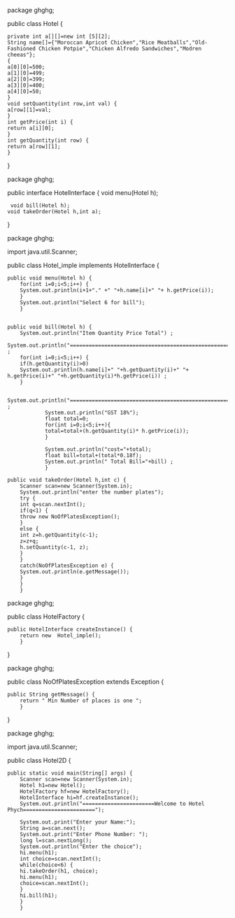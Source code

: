 package ghghg;

public class Hotel {

	private int a[][]=new int [5][2];
	String name[]={"Moroccan Apricot Chicken","Rice Meatballs","Old-Fashioned Chicken Potpie","Chicken Alfredo Sandwiches","Modren cheeas"};
	{
	a[0][0]=500;
	a[1][0]=499;
	a[2][0]=399;
	a[3][0]=400;
	a[4][0]=50;
	}
	void setQuantity(int row,int val) {
	a[row][1]=val;
	}
	int getPrice(int i) {
	return a[i][0];
	}
	int getQuantity(int row) {
	return a[row][1];
	}
	
}


package ghghg;

public interface HotelInterface {
	void menu(Hotel h);
	
	 void bill(Hotel h);
	void takeOrder(Hotel h,int a);
}


package ghghg;

import java.util.Scanner;

public class Hotel_imple implements HotelInterface {
	
	public void menu(Hotel h) {
		for(int i=0;i<5;i++) {
		System.out.println(i+1+"." +" "+h.name[i]+" "+ h.getPrice(i));
		}
		System.out.println("Select 6 for bill");
		}

	
	public void bill(Hotel h) {
		System.out.println("Item Quantity Price Total") ;
		System.out.println("==================================================================") ;
		for(int i=0;i<5;i++) {
		if(h.getQuantity(i)>0)
		System.out.println(h.name[i]+" "+h.getQuantity(i)+" "+ h.getPrice(i)+" "+h.getQuantity(i)*h.getPrice(i)) ;
		}
		
		System.out.println("===================================================================") ;
				System.out.println("GST 18%");
				float total=0;
				for(int i=0;i<5;i++){
				total=total+(h.getQuantity(i)* h.getPrice(i));
				}

				System.out.println("cost="+total);
				float bill=total+(total*0.18f);
				System.out.println(" Total Bill="+bill) ;
				}

	public void takeOrder(Hotel h,int c) {
		Scanner scan=new Scanner(System.in);
		System.out.println("enter the number plates");
		try {
		int q=scan.nextInt();
		if(q<1) {
		throw new NoOfPlatesException();
		}
		else {
		int z=h.getQuantity(c-1);
		z=z+q;
		h.setQuantity(c-1, z);
		}
		}
		catch(NoOfPlatesException e) {
		System.out.println(e.getMessage());
		}
		}
		}


package ghghg;

public class HotelFactory {

	public HotelInterface createInstance() {
		return new  Hotel_imple();
		}

}


package ghghg;

public class NoOfPlatesException extends Exception {

	public String getMessage() {
		return " Min Number of places is one ";
		}

}


package ghghg;

import java.util.Scanner;

public class Hotel2D {

	public static void main(String[] args) {
		Scanner scan=new Scanner(System.in);
		Hotel h1=new Hotel();
		HotelFactory hf=new HotelFactory();
		HotelInterface hi=hf.createInstance();
		System.out.println("=======================Welcome to Hotel Phych=======================");
		
		System.out.print("Enter your Name:");
		String a=scan.next();
		System.out.print("Enter Phone Number: ");
		long l=scan.nextLong();
		System.out.println("Enter the choice");
		hi.menu(h1);
		int choice=scan.nextInt();
		while(choice<6) {
		hi.takeOrder(h1, choice);
		hi.menu(h1);
		choice=scan.nextInt();
		}
		hi.bill(h1);
		}
		}
